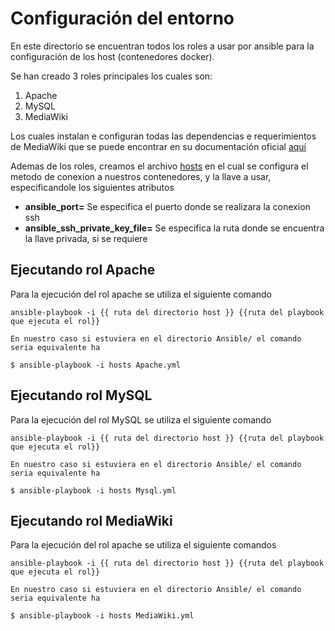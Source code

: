 # Configuración del entorno #

En este directorio se encuentran todos los roles a usar por ansible para la configuración de los host (contenedores docker).

Se han creado 3 roles principales los cuales son:

1. Apache
2. MySQL
3. MediaWiki

Los cuales instalan e configuran todas las dependencias e requerimientos de MediaWiki que se puede encontrar en su documentación oficial [aquí](https://www.mediawiki.org/wiki/Manual:Installation_requirements)

Ademas de los roles, creamos el archivo [hosts](hosts) en el cual se configura el metodo de conexion a nuestros contenedores, y la llave a usar, especificandole los siguientes atributos

- **ansible_port=** Se especifica el puerto donde se realizara la conexion ssh
- **ansible_ssh_private_key_file=** Se especifica la ruta donde se encuentra la llave privada, si se requiere

## Ejecutando rol Apache ##

Para la ejecución del rol apache se utiliza el siguiente comando

```
ansible-playbook -i {{ ruta del directorio host }} {{ruta del playbook que ejecuta el rol}}

En nuestro caso si estuviera en el directorio Ansible/ el comando seria equivalente ha

$ ansible-playbook -i hosts Apache.yml
```
## Ejecutando rol MySQL ##

Para la ejecución del rol MySQL se utiliza el siguiente comando
```
ansible-playbook -i {{ ruta del directorio host }} {{ruta del playbook que ejecuta el rol}}

En nuestro caso si estuviera en el directorio Ansible/ el comando seria equivalente ha

$ ansible-playbook -i hosts Mysql.yml
```
## Ejecutando rol MediaWiki ##

Para la ejecución del rol apache se utiliza el siguiente comandos

```
ansible-playbook -i {{ ruta del directorio host }} {{ruta del playbook que ejecuta el rol}}

En nuestro caso si estuviera en el directorio Ansible/ el comando seria equivalente ha

$ ansible-playbook -i hosts MediaWiki.yml
```
